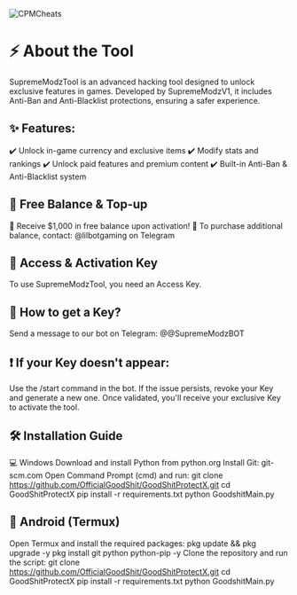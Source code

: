 ![CPMCheats](https://github.com/OfficialGoodShit/GoodShitProtectX/blob/main/banner.jpg) 

# ⚡ About the Tool
SupremeModzTool is an advanced hacking tool designed to unlock exclusive features in games. Developed by SupremeModzV1, it includes Anti-Ban and Anti-Blacklist protections, ensuring a safer experience.

## ✨ Features:
✔️ Unlock in-game currency and exclusive items
✔️ Modify stats and rankings
✔️ Unlock paid features and premium content
✔️ Built-in Anti-Ban & Anti-Blacklist system

## 🎁 Free Balance & Top-up
🔹 Receive $1,000 in free balance upon activation!
🔹 To purchase additional balance, contact: @lilbotgaming on Telegram

## 🔑 Access & Activation Key
To use SupremeModzTool, you need an Access Key.

## 📢 How to get a Key?
Send a message to our bot on Telegram: @@SupremeModzBOT

## ❗ If your Key doesn't appear:
Use the /start command in the bot.
If the issue persists, revoke your Key and generate a new one.
Once validated, you'll receive your exclusive Key to activate the tool.

## 🛠️ Installation Guide
💻 Windows
Download and install Python from python.org
Install Git: git-scm.com
Open Command Prompt (cmd) and run:
git clone https://github.com/OfficialGoodShit/GoodShitProtectX.git
cd GoodShitProtectX
pip install -r requirements.txt
python GoodshitMain.py

## 📱 Android (Termux)
Open Termux and install the required packages:
pkg update && pkg upgrade -y
pkg install git python python-pip -y
Clone the repository and run the script:
git clone https://github.com/OfficialGoodShit/GoodShitProtectX.git
cd GoodShitProtectX
pip install -r requirements.txt
python GoodshitMain.py
